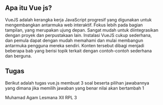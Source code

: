 ## Apa itu Vue js?

VueJS adalah kerangka kerja JavaScript progresif yang digunakan untuk mengembangkan antarmuka web interaktif. Fokus lebih pada bagian tampilan, yang merupakan ujung depan. Sangat mudah untuk diintegrasikan dengan proyek dan perpustakaan lain. Instalasi VueJS cukup sederhana, dan pemula dapat dengan mudah memahami dan mulai membangun antarmuka pengguna mereka sendiri. Konten tersebut dibagi menjadi beberapa bab yang berisi topik terkait dengan contoh-contoh sederhana dan berguna.

## Tugas

Berikut adalah tugas vue.js membuat 3 soal beserta pilihan jawabannya yang dimana jika memilih jawaban yang benar nilai akan bertambah 1 

Muhamad Agam Lesmana
XII RPL 3
